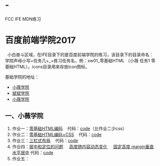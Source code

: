 # -
FCC IFE MDN练习

<h1>百度前端学院2017</h1>
<p>&nbsp;&nbsp;小白奋斗区域，在IFE目录下的是百度前端学院的练习，该目录下的目录命名：学院声母小写+任务几+_+练习任务名，例：xw01_零基础HTML （小薇 任务1 零基础HTML）。icons目录用来存放icon图标。</p>
<p>基础学院的地址：</P>
<ul>
  <li><a href="http://ife.baidu.com/college/detail/id/9" target="_blank">小薇学院</a></li>
  <li><a href="http://ife.baidu.com/college/detail/id/10" target="_blank">斌斌学院</a></li>
  <li><a href="http://ife.baidu.com/college/detail/id/11" target="_blank">小薇学院</a></li>
</ul>
<h2>一、小薇学院</h2>
<ol>
  <li>作业一：<a href="https://caifu23.github.io/training/IFE/xw01_%E9%9B%B6%E5%9F%BA%E7%A1%80HTML/index.html#luhan">零基础HTML编码</a>&nbsp;&nbsp;&nbsp;&nbsp;代码：<a href="https://github.com/caifu23/training/tree/master/IFE/xw01_%E9%9B%B6%E5%9F%BA%E7%A1%80HTML" target="_blank">code</a>（比作业二少css）</li>
  <li>作业二：<a href="https://caifu23.github.io/training/IFE/xw01_%E9%9B%B6%E5%9F%BA%E7%A1%80HTML/index.html#luhan">零基础HTML编码+CSS</a>&nbsp;&nbsp;&nbsp;&nbsp;代码：<a href="https://github.com/caifu23/training/tree/master/IFE/xw01_%E9%9B%B6%E5%9F%BA%E7%A1%80HTML" target="_blank">code</a></li>
  <li>作业三：<a href="https://caifu23.github.io/training/IFE/xw03_%E4%B8%89%E6%A0%8F%E5%BC%8F%E5%B8%83%E5%B1%80/index.html">三栏式布局</a>&nbsp;&nbsp;&nbsp;&nbsp;代码：<a href="https://github.com/caifu23/training/tree/master/IFE/xw03_%E4%B8%89%E6%A0%8F%E5%BC%8F%E5%B8%83%E5%B1%80">code</a></li>
  <li>作业四：<a href="https://caifu23.github.io/training/IFE/xw04_%E5%AE%9A%E4%BD%8D%E5%92%8C%E5%B1%85%E4%B8%AD%E9%97%AE%E9%A2%98/01_FixedHeight.html">居中和定位的问题</a>&nbsp;&nbsp;&nbsp;&nbsp;
  <a href="https://caifu23.github.io/training/IFE/xw04_%E5%AE%9A%E4%BD%8D%E5%92%8C%E5%B1%85%E4%B8%AD%E9%97%AE%E9%A2%98/02_autoHeight.html">高度随内容动态变化</a>&nbsp;&nbsp;&nbsp;&nbsp;
  <a href="https://caifu23.github.io/training/IFE/xw04_%E5%AE%9A%E4%BD%8D%E5%92%8C%E5%B1%85%E4%B8%AD%E9%97%AE%E9%A2%98/03_FixedHeight.html">固定高度,margin垂直水平居中</a>
  代码：<a href="https://github.com/caifu23/training/tree/master/IFE/xw04_%E5%AE%9A%E4%BD%8D%E5%92%8C%E5%B1%85%E4%B8%AD%E9%97%AE%E9%A2%98">code</a></li>
  <li>作业五：
  
  </li>
</ol>